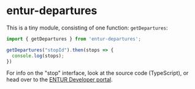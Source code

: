 # entur-departures

This is a tiny module, consisting of one function: `getDepartures`:

```typescript
import { getDepartures } from 'entur-departures';

getDepartures("stopId").then(stops => {
  console.log(stops);
})
```

For info on the "stop" interface, look at the source code (TypeScript), or head over to the [ENTUR Developer portal](http://www.entur.org/dev/api/).

